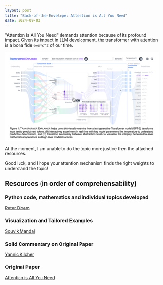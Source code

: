 ```yaml
---
layout: post
title: "Back-of-the-Envelope: Attention is All You Need"
date: 2024-09-03
---
```

"Attention is All You Need" demands attention because of its profound impact. Given its impact in LLM development, the transformer with attention is a bona fide `e=m*c^2` of our time.

![viz](/blog/assets/2024/attention/graphic-viz.png)

At the moment, I am unable to do the topic more justice then the attached resources.

Good luck, and I hope your attention mechanism finds the right weights to understand the topic!

## Resources (in order of comprehensability)

### Python code, mathematics and individual topics developed
[Peter Bloem](https://peterbloem.nl/blog/transformers)

### Visualization and Tailored Examples
[Souvik Mandal](https://itnext.io/attention-is-all-you-need-e8109d2693e)

### Solid Commentary on Original Paper
[Yannic Kilcher](https://www.youtube.com/watch?v=iDulhoQ2pro)

### Original Paper
[Attention is All You Need](/blog/assets/2024/attention/0-ATTN-0.pdf)
